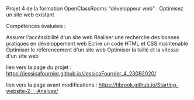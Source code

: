 Projet 4 de la formation OpenClassRooms "développeur web" : Optimisez un site web existant

Compétences évaluées :

Assurer l'accéssibilité d'un site web
Réaliser une recherche des bonnes pratiques en développement web
Ecrire un code HTML et CSS maintenable
Optimiser le référencement d'un site web
Optimiser la taille et la vitesse d'un site web

lien vers la page du projet : https://jessicafournier.github.io/JessicaFournier_4_23092020/

lien vers la page avant modifications : https://tibrook.github.io/Starting-website-2---Analyse/
